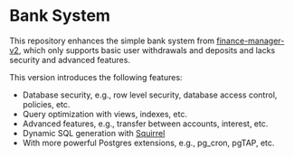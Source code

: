# Bank System

This repository enhances the simple bank system from [finance-manager-v2](https://github.com/nu1lspaxe/finance-manager-v2), which only supports basic user withdrawals and deposits and lacks security and advanced features.

This version introduces the following features:
- Database security, e.g., row level security, database access control, policies, etc.
- Query optimization with views, indexes, etc.
- Advanced features, e.g., transfer between accounts, interest, etc.
- Dynamic SQL generation with [Squirrel](https://github.com/Masterminds/squirrel)
- With more powerful Postgres extensions, e.g., pg_cron, pgTAP, etc.